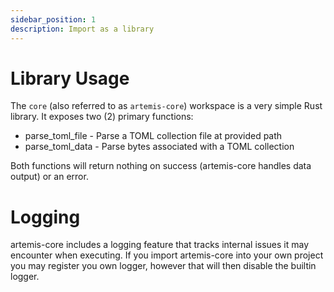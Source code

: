 ```yaml
---
sidebar_position: 1
description: Import as a library
---
```


# Library Usage

The `core` (also referred to as `artemis-core`) workspace is a very simple Rust
library. It exposes two (2) primary functions:

- parse_toml_file - Parse a TOML collection file at provided path
- parse_toml_data - Parse bytes associated with a TOML collection

Both functions will return nothing on success (artemis-core handles data
output) or an error.

# Logging

artemis-core includes a logging feature that tracks internal issues it may
encounter when executing. If you import artemis-core into your own project you
may register you own logger, however that will then disable the builtin logger.
